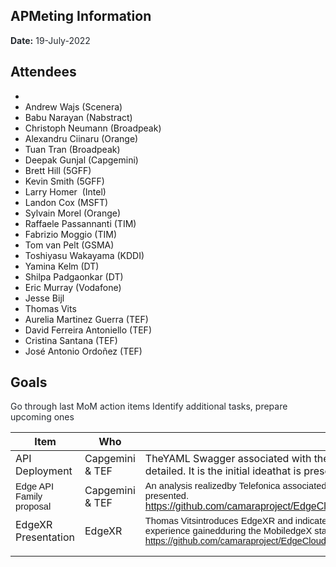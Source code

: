 ## APMeting Information

<span class="colour" style="color:rgb(36, 41, 47)">**Date:** 19-July-2022</span>

## Attendees

* 
* Andrew Wajs (Scenera)
* Babu Narayan (Nabstract)
* Christoph Neumann (Broadpeak)
* Alexandru Ciinaru (Orange)
* Tuan Tran (Broadpeak)
* Deepak Gunjal (Capgemini)
* Brett Hill (5GFF)
* Kevin Smith (5GFF)
* Larry Homer  (Intel)
* Landon Cox (MSFT)
* Sylvain Morel (Orange)
* Raffaele Passannanti (TIM)
* Fabrizio Moggio (TIM)
* Tom van Pelt (GSMA)
* Toshiyasu Wakayama (KDDI)
* Yamina Kelm (DT)
* Shilpa Padgaonkar (DT)
* Eric Murray (Vodafone)
* Jesse Bijl
* Thomas Vits
* Aurelia Martinez Guerra (TEF)
* David Ferreira Antoniello (TEF)
* Cristina Santana (TEF)
* José Antonio Ordoñez (TEF)

## Goals

<span class="colour" style="color:rgb(36, 41, 47)">Go through last MoM action items Identify additional tasks, prepare upcoming ones</span>

| Item | Who | Description |
| ---- | --- | ----------- |
| <span lang="EN-US" style="mso-ansi-language:EN-US">API Deployment</span> | Capgemini & TEF | <span lang="EN-US" style="mso-fareast-font-family:&quot;Times New Roman&quot;;mso-ansi-language:EN-US">TheYAML Swagger associated with the APIs proposed and created by&nbsp; Orange, DT,Capgemini and Telefonica was presented and detailed. It is the initial ideathat is presented as a starting point to be complemented, edited and reviewedby the participants.&nbsp;</span> |
| <span class="font" style="font-family:Calibri, sans-serif"><span class="size" style="font-size:11pt">Edge API Family proposal</span></span> | Capgemini & TEF | <span class="font" style="font-family:Calibri, sans-serif"><span class="size" style="font-size:11pt">An analysis realizedby Telefonica associated with the 5GFF APIs and the Deployment APIs, and thepossible relationship between them, was presented. </span></span><br><span class="font" style="font-family:Calibri, sans-serif"><span class="size" style="font-size:11pt"></span>https://github.com/camaraproject/EdgeCloud/blob/main/documentation/Presentation/EdgeXR\_forCAMARAEdgeCloudWG\_20220719.pdf</span> |
| EdgeXR Presentation | EdgeXR | <span class="font" style="font-family:Calibri, sans-serif"><span class="size" style="font-size:11pt">Thomas Vitsintroduces EdgeXR and indicates that they want to support and be part of thedevelopment of the CAMARA APIs, taking advantage of the experience gainedduring the MobiledgeX stage. The presentation is included. </span></span><br><span class="font" style="font-family:Calibri, sans-serif"><span class="size" style="font-size:11pt">https://github.com/camaraproject/EdgeCloud/blob/main/documentation/Presentation/EdgeXR\_forCAMARAEdgeCloudWG\_20220719.pdf</span></span> |
|  |  |  |
|  |  |  |
